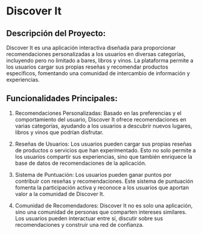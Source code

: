 # Discover It

## Descripción del Proyecto:

Discover It es una aplicación interactiva diseñada para proporcionar recomendaciones personalizadas a los usuarios en diversas categorías, incluyendo pero no limitado a bares, libros y vinos. La plataforma permite a los usuarios cargar sus propias reseñas y recomendar productos específicos, fomentando una comunidad de intercambio de información y experiencias.

## Funcionalidades Principales:

1. Recomendaciones Personalizadas: Basado en las preferencias y el comportamiento del usuario, Discover It ofrece recomendaciones en varias categorías, ayudando a los usuarios a descubrir nuevos lugares, libros y vinos que podrían disfrutar.

2. Reseñas de Usuarios: Los usuarios pueden cargar sus propias reseñas de productos o servicios que han experimentado. Esto no solo permite a los usuarios compartir sus experiencias, sino que también enriquece la base de datos de recomendaciones de la aplicación.

3. Sistema de Puntuación: Los usuarios pueden ganar puntos por contribuir con reseñas y recomendaciones. Este sistema de puntuación fomenta la participación activa y reconoce a los usuarios que aportan valor a la comunidad de Discover It.

4. Comunidad de Recomendadores: Discover It no es solo una aplicación, sino una comunidad de personas que comparten intereses similares. Los usuarios pueden interactuar entre sí, discutir sobre sus recomendaciones y construir una red de confianza.
